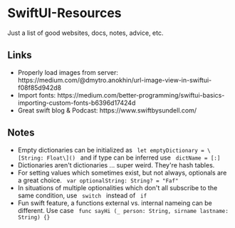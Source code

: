 # SwiftUI-Resources
Just a list of good websites, docs, notes, advice, etc. 

## Links
<ul>
  <li> Properly load images from server: https://medium.com/@dmytro.anokhin/url-image-view-in-swiftui-f08f85d942d8  </li>
  <li> Import fonts: https://medium.com/better-programming/swiftui-basics-importing-custom-fonts-b6396d17424d </li>
  <li> Great swift blog & Podcast: https://www.swiftbysundell.com/ </li>
</ul>


## Notes 
<ul>
  <li> Empty dictionaries can be initialized as <code> let emptyDictionary = \[String: Float\]() </code> and if type can be inferred use <code> dictName = [:] </code> </li> 
  <li> Dictionaries aren't dictionaries ... super weird. They're hash tables. </li>
  <li> For setting values which sometimes exist, but not always, optionals are a great choice. <code> var optionalString: String? = "Faf" </code> </li>
  <li> In situations of multiple optionalities which don't all subscribe to the same condition, use <code> switch </code> instead of <code> if </code> </li>
  <li> Fun swift feature, a functions external vs. internal nameing can be different. Use case <code> func sayHi (_ person: String, sirname lastname: String) {} </code> </li>
  
</ul>

